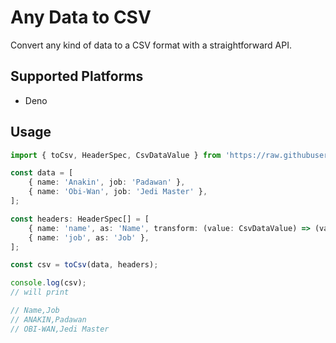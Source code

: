# Any Data to CSV

Convert any kind of data to a CSV format with a straightforward API.

## Supported Platforms

* Deno

## Usage

```ts
import { toCsv, HeaderSpec, CsvDataValue } from 'https://raw.githubusercontent.com/alwint3r/any-to-csv/mod.ts';

const data = [
    { name: 'Anakin', job: 'Padawan' },
    { name: 'Obi-Wan', job: 'Jedi Master' },
];

const headers: HeaderSpec[] = [
    { name: 'name', as: 'Name', transform: (value: CsvDataValue) => (value as string).toUpperCase() },
    { name: 'job', as: 'Job' },
];

const csv = toCsv(data, headers);

console.log(csv);
// will print

// Name,Job
// ANAKIN,Padawan
// OBI-WAN,Jedi Master
```